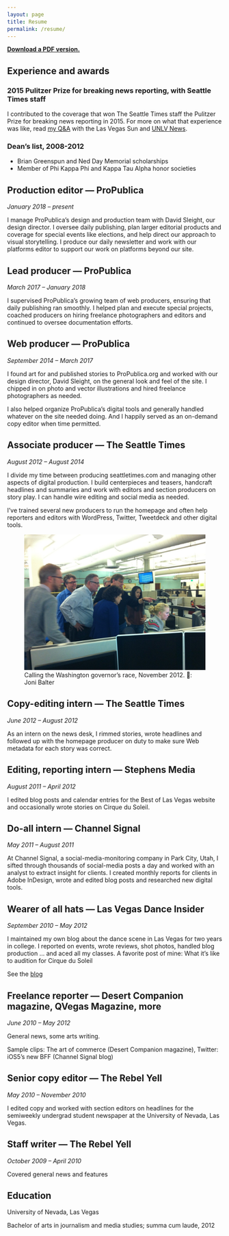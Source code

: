 ```yaml
---
layout: page
title: Resume
permalink: /resume/
---
```


**[Download a PDF version.](http://hannah-birch.github.io/assets/img/birch-resume-201907-public.pdf)**

## Experience and awards

<h3><strong>2015 Pulitzer Prize for breaking news reporting, with Seattle Times staff</strong></h3>

I contributed to the coverage that won The Seattle Times staff the Pulitzer Prize for breaking news reporting in 2015. For more on what that experience was like, read [my Q&A](http://lasvegassun.com/news/2015/may/14/unlv-grad-talks-winning-pulitzer-what-journalists-/) with the Las Vegas Sun and [UNLV News](https://www.unlv.edu/news/article/journalism-graduate-part-pulitzer-prize-winning-team).

<h3><strong>Dean’s list, 2008-2012</strong></h3>

- Brian Greenspun and Ned Day Memorial scholarships
- Member of Phi Kappa Phi and Kappa Tau Alpha honor societies

## Production editor — ProPublica

_January 2018 – present_

I manage ProPublica’s design and production team with David Sleight, our design director. I oversee daily publishing, plan larger editorial products and coverage for special events like elections, and help direct our approach to visual storytelling. I produce our daily newsletter and work with our platforms editor to support our work on platforms beyond our site.

## Lead producer — ProPublica

_March 2017 – January 2018_

I supervised ProPublica’s growing team of web producers, ensuring that daily publishing ran smoothly. I helped plan and execute special projects, coached producers on hiring freelance photographers and editors and continued to oversee documentation efforts.

## Web producer — ProPublica

_September 2014 – March 2017_

I found art for and published stories to ProPublica.org and worked with our design director, David Sleight, on the general look and feel of the site. I chipped in on photo and vector illustrations and hired freelance photographers as needed.

I also helped organize ProPublica’s digital tools and generally handled whatever on the site needed doing. And I happily served as an on-demand copy editor when time permitted.

## Associate producer — The Seattle Times

_August 2012 – August 2014_

I divide my time between producing seattletimes.com and managing other aspects of digital production. I build centerpieces and teasers, handcraft headlines and summaries and work with editors and section producers on story play. I can handle wire editing and social media as needed.

I’ve trained several new producers to run the homepage and often help reporters and editors with WordPress, Twitter, Tweetdeck and other digital tools.

<figure>
  <img src="/assets/img/20121110-gov-race.jpg"/>
  <figcaption>Calling the Washington governor’s race, November 2012. 📸: Joni Balter</figcaption>
</figure>

<!-- More in Projects → -->

## Copy-editing intern — The Seattle Times

_June 2012 – August 2012_

As an intern on the news desk, I rimmed stories, wrote headlines and followed up with the homepage producer on duty to make sure Web metadata for each story was correct.

## Editing, reporting intern — Stephens Media

_August 2011 – April 2012_

I edited blog posts and calendar entries for the Best of Las Vegas website and occasionally wrote stories on Cirque du Soleil.

## Do-all intern — Channel Signal

_May 2011 – August 2011_

At Channel Signal, a social-media-monitoring company in Park City, Utah, I sifted through thousands of social-media posts a day and worked with an analyst to extract insight for clients. I created monthly reports for clients in Adobe InDesign, wrote and edited blog posts and researched new digital tools.

## Wearer of all hats — Las Vegas Dance Insider

_September 2010 – May 2012_

I maintained my own blog about the dance scene in Las Vegas for two years in college. I reported on events, wrote reviews, shot photos, handled blog production … and aced all my classes. A favorite post of mine: What it’s like to audition for Cirque du Soleil

See the [blog](https://lasvegasdanceinsider.wordpress.com/)

## Freelance reporter — Desert Companion magazine, QVegas Magazine, more

_June 2010 – May 2012_

General news, some arts writing.

Sample clips: The art of commerce (Desert Companion magazine), Twitter: iOS5’s new BFF (Channel Signal blog)

## Senior copy editor — The Rebel Yell

_May 2010 – November 2010_

I edited copy and worked with section editors on headlines for the semiweekly undergrad student newspaper at the University of Nevada, Las Vegas.

## Staff writer — The Rebel Yell

_October 2009 – April 2010_

Covered general news and features

## Education

University of Nevada, Las Vegas

Bachelor of arts in journalism and media studies; summa cum laude, 2012
